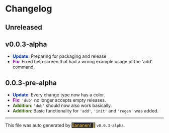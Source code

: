 # Changelog

## Unreleased

## v0.0.3-alpha

-  **<span style="color: #0033cc">Update</span>**: Preparing for packaging and release
-  **<span style="color: #9900cc">Fix</span>**: Fixed help screen that had a wrong example usage of the 'add' command.


## 0.0.3-pre-alpha

-  **<span style="color: #0033cc">Update</span>**: Every change type now has a color.
-  **<span style="color: #9900cc">Fix</span>**: `'dub'` no longer accepts empty releases.
-  **<span style="color: #336600">Addition</span>**: `'dub'` should now also work basically.
-  **<span style="color: #336600">Addition</span>**: Basic functionality for `'add'`, `'init'` and `'regen'` was added.





<hr>

This file was auto generated by [<span style="background-color: #24273a; color: #ffcc00">Bananen! 🍌</span>](https://github.com/strawmelonjuice/bananen/) `v0.0.3-alpha`.
